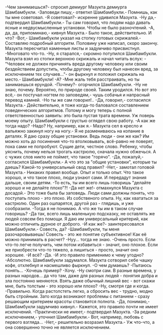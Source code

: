   -Чем занимаешься?- спросил демиург Мазукта демиурга Шамбамбукли.
-Заповеди пишу,- ответил Шамбамбукли.- Помнишь, как ты мне советовал.
-Я советовал?- искренне удивился Мазукта.
-Ну да,- подтвердил Шамбамбукли.- Ты сам говорил, что людям надо давать ясные и недвусмысленные установки. Чтобы не было разночтений.
-А, да, да, припоминаю,- кивнул Мазукта.- Было такое, действительно. И что?
-Вот,- Шамбамбукли указал на стопку готовых скрижалей.- Составляю подробный алгоритм. Половину уже написал, скоро закончу.
Мазукта пересчитал каменные листы и задумчиво присвистнул.
-Многовато что-то.
-Ну, я старался,- скромно потупился Шамбамбукли.
Мазукта взял из стопки верхнюю скрижаль и начал читать вслух:
-"Человек не должен причинять вреда другому человеку или своим бездействием допустить, чтобы другому человеку был нанесен вред, за исключением тех случаев..."- он фыркнул и положил скрижаль на место.- Шамбамбукли!
-А?
-Мне жаль тебя расстраивать, но ты занимаешься ерундой.
-Почему?- огорчился Шамбамбукли.
-Ну не знаю, почему. Вероятно, по природе своей. Таким уродился. Но вот это всё,- он постучал ногтем по заповедям,- чушь собачья и напрасный перевод камней.
-Но ты же сам говорил!..
-Да, говорил,- согласился Мазукта.- Действительно, я тоже когда-то баловался составлением поведенческих алгоритмов. Потому и могу теперь с полной ответственностью заявить: это была пустая трата времени. Уж поверь моему опыту.
Шамбамбукли с грустью оглядел свою работу.
-А как же тогда надо?
-Надо? Ну, например, как я.- Мазукта сел в кресло и вальяжно закинул ногу на ногу.- Я не размениваюсь на копание в деталях. Я даю сразу общие установки. Ведь люди - они же как? Им можно хоть до посинения что-то втолковывать, всё-равно не поверят, пока сами не попробуют. Сущие дети, честное слово. Ребенку, чтобы уяснить, почему нельзя трогать кастрюлю, сначала нужно обжечься. А с чужих слов никто не поймет, что такое "горячо".
-Да, пожалуй,- согласился Шамбамбукли.- А что это за "общие установки", которые ты даешь? Какой-то универсальный свод правил?
-Нет,- замотал головой Мазукта.- Никаких правил вообще. Опыт и только опыт. Что такое хорошо, и что такое плохо, люди узнают сами. И передадут знания дальше, своим детям.
-То есть, ты им всего лишь говоришь "делайте хорошо и не делайте плохо"?!
-Да нет же!- отмахнулся Мазукта с досадой.- Это тоже была бы заповедь. Люди сами должны понять, что поступать плохо - это плохо. Из собственого опыта. Ну, как хвататься за кастрюлю. Один раз ошпарятся, другой раз - глядишь, и уже сообразили.
-Тогда я не понимаю. А что же ты им в таком случае говоришь?
-Да так, всего лишь маленькую подсказку, не оставлять же людей совсем без помощи. Я даю им универсальный критерий, как можно отличить дурное от доброго.
-И как же?- заинтересовался Шамбамбукли.- Совесть, да?
-Шамбамбукли, ты меня разочаровываешь! Совесть - это же понятие субъективное! Как её можно принимать в расчет?
-Нуу... тогда не знаю.
-Очень просто. Если что-то легче получить, чем потом избавиться - значит, оно плохое. Если же приобрести что-то тяжело, а лишиться - просто, значит оно хорошее.
-И всё?
-Да.
-И это правило применимо к чему угодно?
-Абсолютно.
Шамбамбукли задумался. Мазукта сотворил себе чашку кофе, отхлебнул и насмешливо фыркнул.
-О чем думаешь?
-Пытаюсь понять...
-Хочешь пример?
-Хочу.
-Ну смотри сам. В разные времена, у разных народов... да что там, даже для разных людей - понятия добра и зла постоянно меняются. Взять даже обычный лишний вес - вот скажи мне, быть толстым - это хорошо или плохо?
-Ну, смотря где и когда.
-Правильно. Когда растолстеть легко, а сбросить вес - трудно, модно быть стройным. Зато когда возникают проблемы с питанием - сразу решающим критерием красоты становится полнота.
-Да, понимаю,- Шамбамбукли задумчиво кивнул.- Кажется, это правило почти не имеет исключений.
-Практически не имеет,- подтвердил Мазукта.
-За редким исключением,- уточнил Шамбамбукли.- Вот, например, любовь с первого взгляда...
-Нет,- решительно возразил Мазукта.- Уж что-что, а она совершенно точно не является исключением.    